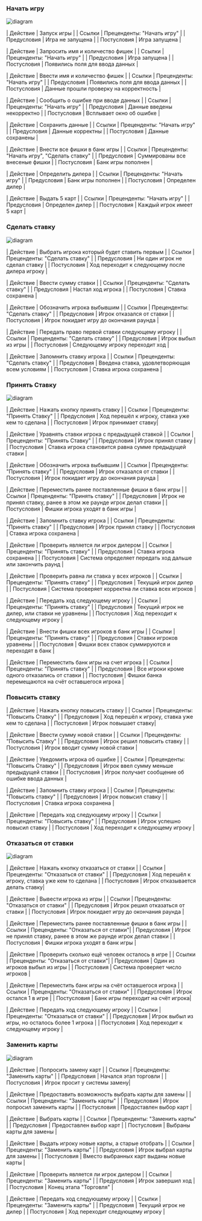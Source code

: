 ### Начать игру

![diagram](images/lab3-1.drawio.png)

| Действие    | Запуск игры |
| Ссылки      | Преценденты: "Начать игру" |
| Предусловия | Игра не запущена |
| Постусловия | Игра запущена |

| Действие    | Запросить имя и количество фишек |
| Ссылки      | Преценденты: "Начать игру" |
| Предусловия | Игра запущена |
| Постусловия | Появились поля для ввода данных |

| Действие    | Ввести имя и количество фишек |
| Ссылки      | Преценденты: "Начать игру" |
| Предусловия | Появились поля для ввода данных |
| Постусловия | Данные прошли проверку на корректность |

| Действие    | Сообщить о ошибке при вводе данных |
| Ссылки      | Преценденты: "Начать игру" |
| Предусловия | Данные введены некорректно |
| Постусловия | Всплывает окно об ошибке |

| Действие    | Сохранить данные |
| Ссылки      | Преценденты: "Начать игру" |
| Предусловия | Данные корректны |
| Постусловия | Данные сохранены |

| Действие    | Внести все фишки в банк игры |
| Ссылки      | Преценденты: "Начать игру", "Сделать ставку" |
| Предусловия | Суммированы все внесеные фишки |
| Постусловия | Банк игры пополнен |

| Действие    | Определить дилера |
| Ссылки      | Преценденты: "Начать игру" |
| Предусловия | Банк игры пополнен |
| Постусловия | Определен дилер |

| Действие    | Выдать 5 карт |
| Ссылки      | Преценденты: "Начать игру" |
| Предусловия | Определен дилер |
| Постусловия | Каждый игрок имеет 5 карт |

### Сделать ставку

![diagram](images/lab3-2.drawio.png)

| Действие    | Выбрать игрока который будет ставить первым |
| Ссылки      | Преценденты: "Сделать ставку" |
| Предусловия | Ни один игрок не сделал ставку |
| Постусловия | Ход переходит к следующему после дилера игроку |

| Действие    | Ввести cумму ставки |
| Ссылки      | Преценденты: "Сделать ставку" |
| Предусловия | Настал ход игрока |
| Постусловия | Ставка сохранена |

| Действие    | Обозначить игрока выбывшим |
| Ссылки      | Преценденты: "Сделать ставку" |
| Предусловия | Игрок отказался от ставки |
| Постусловия | Игрок покидает игру до окончания раунда |

| Действие    | Передать право первой ставки следующему игроку |
| Ссылки      | Преценденты: "Сделать ставку" |
| Предусловия | Игрок выбыл из игры |
| Постусловия | Следующему игроку переходит ход |

| Действие    | Запомнить ставку игрока |
| Ссылки      | Преценденты: "Сделать ставку" |
| Предусловия | Введена ставка, удовлетворяющая всем условиям |
| Постусловия | Ставка игрока сохранена |


### Принять Ставку

![diagram](images/lab3-3.drawio.png)

| Действие    | Нажать кнопку принять ставку |
| Ссылки      | Преценденты: "Принять Ставку" |
| Предусловия | Ход перешёл к игроку, ставка уже кем то сделана |
| Постусловия | Игрок принимает ставку|

| Действие    | Уравнять ставки игрока с предыдущей ставкой |
| Ссылки      | Преценденты: "Принять Ставку" |
| Предусловия | Игрок принял ставку |
| Постусловия | Ставка игрока становится равна сумме предыдущей ставки |

| Действие    | Обозначить игрока выбывшим |
| Ссылки      | Преценденты: "Принять ставку" |
| Предусловия | Игрок отказался от ставки |
| Постусловия | Игрок покидает игру до окончания раунда |

| Действие    | Переместить ранее поставленные фишки в банк игры |
| Ссылки      | Преценденты: "Принять ставку" |
| Предусловия | Игрок не принял ставку, ранее в этом же раунде игрок делал ставки |
| Постусловия | Фишки игрока уходят в банк игры |

| Действие    | Запомнить ставку игрока |
| Ссылки      | Преценденты: "Принять ставку" |
| Предусловия | Игрок принял ставку |
| Постусловия | Ставка игрока сохранена |

| Действие    | Проверить является ли игрок дилером |
| Ссылки      | Преценденты: "Принять ставку" |
| Предусловия | Ставка игрока сохранена |
| Постусловия | Система определяет передать ход дальше или закончить раунд |

| Действие    | Проверить равна ли ставка у всех игроков |
| Ссылки      | Преценденты: "Принять ставку" |
| Предусловия | Текущий игрок дилер |
| Постусловия | Система проверяет корректна ли ставка всех игроков |

| Действие    | Передать ход следующему игроку |
| Ссылки      | Преценденты: "Принять ставку" |
| Предусловия | Текущий игрок не дилер, или ставки не уравнены |
| Постусловия | Ход переходит к следующему игроку |

| Действие    | Внести фишки всех игроков в банк игры |
| Ссылки      | Преценденты: "Принять ставку" |
| Предусловия | Ставки игроков уравнены |
| Постусловия | Фишки всех ставок суммируются и переходят в банк |

| Действие    | Переместить банк игры на счет игрока |
| Ссылки      | Преценденты: "Принять ставку" |
| Предусловия | Все игроки кроме одного отказались от ставки |
| Постусловия | Фишки банка перемещаются на счёт оставшегося игрока |



### Повысить ставку

| Действие    | Нажать кнопку повысить ставку |
| Ссылки      | Преценденты: "Повысить Ставку" |
| Предусловия | Ход перешёл к игроку, ставка уже кем то сделана |
| Постусловия | Игрок повышает ставку|

| Действие    | Ввести сумму новой ставки |
| Ссылки      | Преценденты: "Повысить Ставку" |
| Предусловия | Игрок решил повысить ставку |
| Постусловия | Игрок вводит сумму новой ставки |

| Действие    | Уведомить игрока об ошибке |
| Ссылки      | Преценденты: "Повысить Ставку" |
| Предусловия | Игрок ввел сумму меньше предыдущей ставки |
| Постусловия | Игрок получает сообщение об ошибке ввода данных |

| Действие    | Запомнить ставку игрока |
| Ссылки      | Преценденты: "Повысить ставку" |
| Предусловия | Игрок повысил ставку |
| Постусловия | Ставка игрока сохранена |

| Действие    | Передать ход следующему игроку |
| Ссылки      | Преценденты: "Повысить ставку" |
| Предусловия | Игрок успешно повысил ставку |
| Постусловия | Ход переходит к следующему игроку |

### Отказаться от ставки

![diagram](images/диаграмма3-5.drawio.png)

| Действие    | Нажать кнопку отказаться от ставки |
| Ссылки      | Преценденты: "Отказаться от ставки" |
| Предусловия | Ход перешёл к игроку, ставка уже кем то сделана |
| Постусловия | Игрок отказывается делать ставку|

| Действие    | Вывести игрока из игры |
| Ссылки      | Преценденты: "Отказаться от ставки" |
| Предусловия | Игрок решил отказаться от ставки |
| Постусловия | Игрок покидает игру до окончания раунда |

| Действие    | Переместить ранее поставленные фишки в банк игры |
| Ссылки      | Преценденты: "Отказаться от ставки"|
| Предусловия | Игрок не принял ставку, ранее в этом же раунде игрок делал ставки |
| Постусловия | Фишки игрока уходят в банк игры |

| Действие    | Проверить сколько ещё человек осталось в игре |
| Ссылки      | Преценденты: "Отказаться от ставки"|
| Предусловия | Один из игроков выбыл из игры |
| Постусловия | Система проверяет число игроков |

| Действие    | Переместить банк игры на счёт оставшегося игрока |
| Ссылки      | Преценденты: "Отказаться от ставки" |
| Предусловия | Игрок остался 1 в игре |
| Постусловия | Банк игры переходит на счёт игрока|

| Действие    | Передать ход следующему игроку |
| Ссылки      | Преценденты: "Отказаться от ставки" |
| Предусловия | Игрок выбыл из игры, но осталось более 1 игрока |
| Постусловия | Ход переходит к следующему игроку |

### Заменить карты 

![diagram](images/диаграмма3-6.drawio.png)

| Действие    | Попросить замену карт |
| Ссылки      | Преценденты: "Заменить карты" |
| Предусловия | Начался этап торговли |
| Постусловия | Игрок просит у системы замену|

| Действие    | Предоставить возможность выбрать карты для замены |
| Ссылки      | Преценденты: "Заменить карты" |
| Предусловия | Игрок попросил заменить карты |
| Постусловия | Предоставлен выбор карт |

| Действие    | Выбрать карты |
| Ссылки      | Преценденты: "Заменить карты" |
| Предусловия | Предоставлен выбор карт |
| Постусловия | Выбраны карты для замены |

| Действие    | Выдать игроку новые карты, а старые отобрать |
| Ссылки      | Преценденты: "Заменить карты" |
| Предусловия | Игрок выбрал карты для замены |
| Постусловия | Вместо выбранных карт выданы новые карты |

| Действие    | Проверить является ли игрок дилером |
| Ссылки      | Преценденты: "Заменить карты" |
| Предусловия | Игрок завершил ход |
| Постусловия | Конец этапа "Торговля" |

| Действие    | Передать ход следующему игроку  |
| Ссылки      | Преценденты: "Заменить карты" |
| Предусловия | Текущий игрок не дилер |
| Постусловия | Ход переходит следующему игроку |